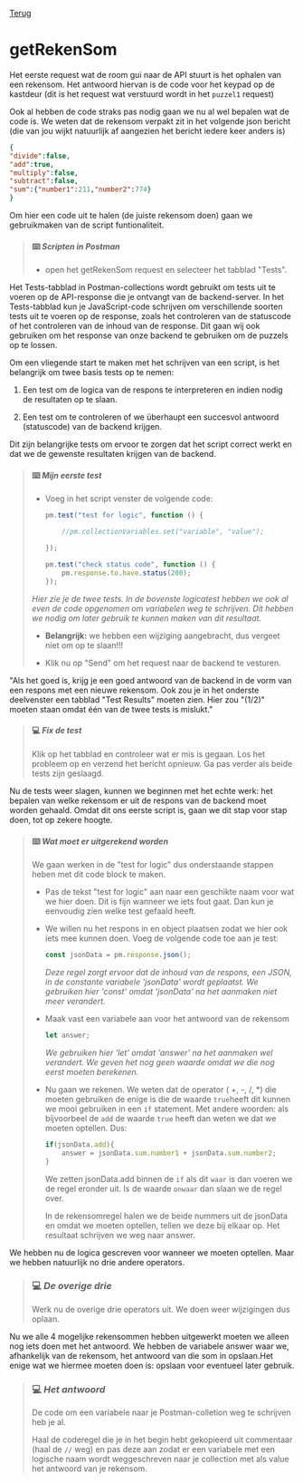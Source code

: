 [Terug](01.%20intro.md)

# getRekenSom

Het eerste request wat de room gui naar de API stuurt is het ophalen van een rekensom. Het antwoord hiervan is de code voor het keypad op de kastdeur (dit is het request wat verstuurd wordt in het `puzzel1` request) 

Ook al hebben de code straks pas nodig gaan we nu al wel bepalen wat de code is. We weten dat de rekensom verpakt zit in het volgende json bericht  (die van jou wijkt natuurlijk af aangezien het bericht iedere keer anders is)

```json
{
"divide":false,
"add":true,
"multiply":false,
"subtract":false,
"sum":{"number1":211,"number2":774}
}
```

Om hier een code uit te halen (de juiste rekensom doen) gaan we gebruikmaken van de script funtionaliteit.

> #### :keyboard: ***Scripten in Postman***
> 
> - open het getRekenSom request en selecteer het tabblad "Tests".

Het Tests-tabblad in Postman-collections wordt gebruikt om tests uit te voeren op de API-response die je ontvangt van de backend-server. In het Tests-tabblad kun je JavaScript-code schrijven om verschillende soorten tests uit te voeren op de response, zoals het controleren van de statuscode of het controleren van de inhoud van de response. Dit gaan wij ook gebruiken om het response  van onze backend te gebruiken om de puzzels op te lossen. 

Om een vliegende start te maken met het schrijven van een script, is het belangrijk om twee basis tests op te nemen:

1. Een test om de logica van de respons te interpreteren en indien nodig de resultaten op te slaan.

2. Een test om te controleren of we überhaupt een succesvol antwoord (statuscode) van de backend krijgen.

Dit zijn belangrijke tests om ervoor te zorgen dat het script correct werkt en dat we de gewenste resultaten krijgen van de backend.

> #### :keyboard: ***Mijn eerste test***
> 
> - Voeg in het script venster de volgende code:
>   
>   ```javascript
>   pm.test("test for logic", function () {
>   
>       //pm.collectionVariables.set("variable", "value");
>   
>   });
>   
>   pm.test("check status code", function () {
>       pm.response.to.have.status(200);
>   });
>   ```
> 
> *Hier zie je de twee tests. In de bovenste logicatest hebben we ook al even de code opgenomen om variabelen weg te schrijven. Dit hebben we nodig om later gebruik te kunnen maken van dit resultaat.*
> 
> - **Belangrijk:** we hebben een wijziging aangebracht, dus vergeet niet om op te slaan!!!
> 
> - Klik nu op "Send" om het request naar de backend te vesturen.

"Als het goed is, krijg je een goed antwoord van de backend in de vorm van een respons met een nieuwe rekensom. Ook zou je in het onderste deelvenster een tabblad "Test Results" moeten zien. Hier zou "(1/2)" moeten staan omdat één van de twee tests is mislukt."

> #### :computer: ***Fix de test***
> 
> Klik op het tabblad en controleer wat er mis is gegaan. Los het probleem op en verzend het bericht opnieuw. Ga pas verder als beide tests zijn geslaagd.

Nu de tests weer slagen, kunnen we beginnen met het echte werk: het bepalen van welke rekensom er uit de respons van de backend moet worden gehaald. Omdat dit ons eerste script is, gaan we dit stap voor stap doen, tot op zekere hoogte.

> #### :keyboard: ***Wat moet er uitgerekend worden***
> 
> We gaan werken in de  "test for logic" dus onderstaande stappen heben met dit code block te maken.
> 
> - Pas de tekst "test for logic" aan naar een geschikte naam voor wat we hier doen. Dit is fijn wanneer we iets fout gaat. Dan kun je eenvoudig zien welke test gefaald heeft.
> 
> - We willen nu het respons in en object plaatsen zodat we hier ook iets mee kunnen doen. Voeg de volgende code toe aan je test:
>   
>   ```javascript
>   const jsonData = pm.response.json();
>   ```
>   
>   *Deze regel zorgt ervoor dat de inhoud van de respons, een JSON, in de constante variabele 'jsonData' wordt geplaatst. We gebruiken hier 'const' omdat 'jsonData' na het aanmaken niet meer verandert.*
> 
> - Maak vast een variabele aan voor het antwoord van de rekensom
>   
>   ```javascript
>   let answer;
>   ```
>   
>   *We gebruiken hier 'let' omdat 'answer' na het aanmaken wel verandert. We geven het nog geen waarde omdat we die nog eerst moeten berekenen.*
> 
> - Nu gaan we rekenen. We weten dat de operator ( +, -, /, *) die moeten gebruiken de enige is die de waarde `true`heeft dit kunnen we mooi gebruiken in een `if` statement. Met andere woorden: als bijvoorbeel de `add` de waarde `true` heeft dan weten we dat we moeten optellen. Dus:
>   
>   ```javascript
>   if(jsonData.add){
>       answer = jsonData.sum.number1 + jsonData.sum.number2;
>   }
>   ```
>   
>   We zetten jsonData.add binnen de `if` als dit `waar` is dan voeren we de regel eronder uit. Is de waarde `onwaar` dan slaan we de regel over.
>   
>   In de rekensomregel halen we de beide nummers uit de jsonData en omdat we moeten optellen, tellen we deze bij elkaar op. Het resultaat schrijven we weg naar answer.

We hebben nu de logica gescreven voor wanneer we moeten optellen. Maar we hebben natuurlijk no drie andere operators.

> ### :computer: ***De overige drie***
> 
> Werk nu de overige drie operators uit. We doen weer wijzigingen dus oplaan.

Nu we alle 4 mogelijke rekensommen hebben uitgewerkt moeten we alleen nog iets doen met het antwoord. We hebben de variabele answer waar we, afhankelijk van de  rekensom, het antwoord van die som in opslaan.Het enige wat we hiermee moeten doen is: opslaan voor eventueel later gebruik.

> ### :computer: ***Het antwoord***
> 
> De code om een variabele naar je Postman-colletion weg te schrijven heb je al. 
> 
> Haal de coderegel die je in het begin hebt gekopieerd uit commentaar (haal de `//` weg) en pas deze aan zodat er een variabele met een logische naam wordt weggeschreven naar je collection met als value het antwoord van je rekensom.

